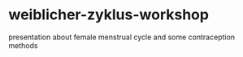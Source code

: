# weiblicher-zyklus-workshop
presentation about female menstrual cycle and some contraception methods
